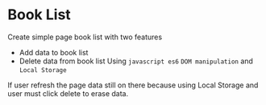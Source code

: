 # Book List
Create simple page book list with two features

- Add data to book list
- Delete data from book list
Using `javascript es6` `DOM manipulation` and `Local Storage`

If user refresh the page data still on there because using Local Storage and user must click delete to erase data.
